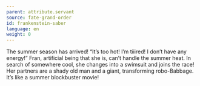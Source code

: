 ```yaml
---
parent: attribute.servant
source: fate-grand-order
id: frankenstein-saber
language: en
weight: 0
---
```


The summer season has arrived!
“It’s too hot! I’m tiiired! I don’t have any energy!”
Fran, artificial being that she is, can’t handle the summer heat. In search of somewhere cool, she changes into a swimsuit and joins the race!
Her partners are a shady old man and a giant, transforming robo-Babbage.
It’s like a summer blockbuster movie!
